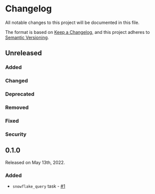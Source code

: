# Changelog

All notable changes to this project will be documented in this file.

The format is based on [Keep a Changelog](https://keepachangelog.com/en/1.0.0/),
and this project adheres to [Semantic Versioning](https://semver.org/spec/v2.0.0.html).

## Unreleased

### Added

### Changed

### Deprecated

### Removed

### Fixed

### Security

## 0.1.0

Released on May 13th, 2022.

### Added

- `snowflake_query` task - [#1](https://github.com/PrefectHQ/prefect-snowflake/pull/1)
